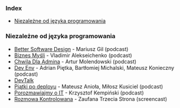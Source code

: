 ### Index

* [Niezależne od języka programowania](#niezale%C5%BCne-od-j%C4%99zyka-programowania)


### Niezależne od języka programowania

* [Better Software Design](https://bettersoftwaredesign.pl) - Mariusz Gil (podcast)
* [Biznes Myśli](https://www.youtube.com/playlist?list=PLYQwwHlHNdgjSEgrmGv0fbHuxd5p7f5qA) - Vladimir Alekseichenko (podcast)
* [Chwila Dla Admina](https://www.youtube.com/playlist?list=PLdHokABybL4nu6h5C3ig4XSG2Ni6XeED0) - Artur Molendowski (podcast)
* [Dev Env](https://devenv.pl/podcast) - Adrian Piętka, Bartłomiej Michalski, Mateusz Konieczny (podcast)
* [DevTalk](https://devstyle.pl/category/podcast)
* [Piątki po deployu](https://piatkipodeployu.pl) - Mateusz Anioła, Miłosz Kusiciel (podcast)
* [Porozmawiajmy o IT](https://porozmawiajmyoit.pl) - Krzysztof Kempiński (podcast)
* [Rozmowa Kontrolowana](https://www.youtube.com/playlist?list=PLTKLAGr6FHxOcW4NRX3BCkU7Zml92WU1u) - Zaufana Trzecia Strona (screencast)
